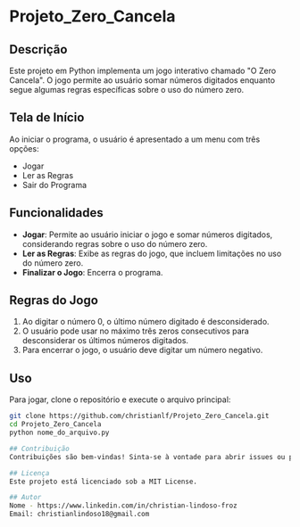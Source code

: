 # Projeto_Zero_Cancela

## Descrição
Este projeto em Python implementa um jogo interativo chamado "O Zero Cancela". O jogo permite ao usuário somar números digitados enquanto segue algumas regras específicas sobre o uso do número zero.

## Tela de Início
Ao iniciar o programa, o usuário é apresentado a um menu com três opções:
- Jogar
- Ler as Regras
- Sair do Programa

## Funcionalidades
- **Jogar**: Permite ao usuário iniciar o jogo e somar números digitados, considerando regras sobre o uso do número zero.
- **Ler as Regras**: Exibe as regras do jogo, que incluem limitações no uso do número zero.
- **Finalizar o Jogo**: Encerra o programa.

## Regras do Jogo
1. Ao digitar o número 0, o último número digitado é desconsiderado.
2. O usuário pode usar no máximo três zeros consecutivos para desconsiderar os últimos números digitados.
3. Para encerrar o jogo, o usuário deve digitar um número negativo.

## Uso
Para jogar, clone o repositório e execute o arquivo principal:

```bash
git clone https://github.com/christianlf/Projeto_Zero_Cancela.git
cd Projeto_Zero_Cancela
python nome_do_arquivo.py

## Contribuição
Contribuições são bem-vindas! Sinta-se à vontade para abrir issues ou pull requests.

## Licença
Este projeto está licenciado sob a MIT License.

## Autor
Nome - https://www.linkedin.com/in/christian-lindoso-froz
Email: christianlindoso18@gmail.com











